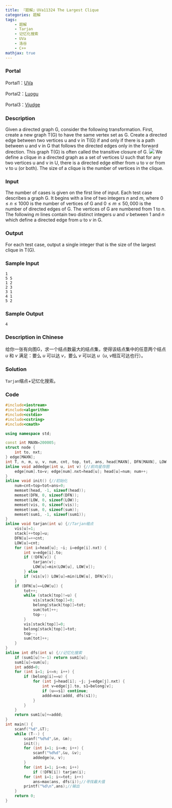 ```yaml
---
title: 『题解』UVa11324 The Largest Clique
categories: 题解
tags:
    - 题解
    - Tarjan
    - 记忆化搜索
    - UVa
    - 洛谷
    - C++
mathjax: true
---
```


### Portal

Portal1：[UVa](https://uva.onlinejudge.org/index.php?option=com_onlinejudge&Itemid=8&page=show_problem&problem=2299)

Portal2：[Luogu](https://www.luogu.com.cn/problem/UVA11324)

Portal3：[Vjudge](https://vjudge.net/problem/UVA-11324)

### Description

Given a directed graph $\text{G}$, consider the following transformation.
First, create a new graph $\text{T(G)}$ to have the same vertex set as $\text{G}$. Create a directed edge between two vertices u and v in $\text{T(G)}$ if and only if there is a path between u and v in $\text{G}$ that follows the directed edges only in the forward direction. This graph $\text{T(G)}$ is often called the $\text{transitive closure}$ of $\text{G}$.
![](https://i.loli.net/2019/02/23/5c7127b4a548d.png)
We define a $\text{clique}$ in a directed graph as a set of vertices $\text{U}$ such that for any two vertices u and v in $\text{U}$, there is a directed edge either from u to v or from v to u (or both). The size of a clique is the number of vertices in the clique.

### Input

The number of cases is given on the first line of input. Each test case describes a graph $\text{G}$. It begins with a line of two integers $n$ and $m$, where $0 \leq n \leq 1000$ is the number of vertices of $\text{G}$ and $0 \leq m \leq 50, 000$ is the number of directed edges of $\text{G}$. The vertices of $\text{G}$ are numbered from $1$ to $n$. The following $m$ lines contain two distinct integers $u$ and $v$ between $1$ and $n$ which define a directed edge from $u$ to $v$ in $\text{G}$.

### Output

For each test case, output a single integer that is the size of the largest clique in $\text{T(G)}$.

### Sample Input

```
1
5 5
1 2
2 3
3 1
4 1
5 2
```

### Sample Output

```
4
```

### Description in Chinese

给你一张有向图$\text{G}$，求一个结点数最大的结点集，使得该结点集中的任意两个结点 $u$ 和 $v$ 满足：要么 $u$ 可以达 $v$，要么 $v$ 可以达 $u$（$u$, $v$相互可达也行）。

### Solution

`Tarjan`缩点$+$记忆化搜索。

### Code

```cpp
#include<iostream>
#include<algorithm>
#include<cstdio>
#include<cstring>
#include<cmath>

using namespace std;

const int MAXN=200005;
struct node {
    int to, nxt;
} edge[MAXN];
int T, n, m, u, v, num, cnt, top, tot, ans, head[MAXN], DFN[MAXN], LOW[MAXN], sum[MAXN], vis[MAXN], sum1[MAXN], stack[MAXN], belong[MAXN];
inline void addedge(int u, int v) {//前向星存图
    edge[num].to=v; edge[num].nxt=head[u]; head[u]=num; num++;
}
inline void init() {//初始化
    num=cnt=top=tot=ans=0;
    memset(head, -1, sizeof(head));
    memset(DFN, 0, sizeof(DFN));
    memset(LOW, 0, sizeof(LOW));
    memset(vis, 0, sizeof(vis));
    memset(sum, 0, sizeof(sum));
    memset(sum1, -1, sizeof(sum1));
}
inline void tarjan(int u) {//Tarjan缩点
    vis[u]=1;
    stack[++top]=u;
    DFN[u]=++cnt;
    LOW[u]=cnt;
    for (int i=head[u]; ~i; i=edge[i].nxt) {
        int v=edge[i].to;
        if (!DFN[v]) {
            tarjan(v);
            LOW[u]=min(LOW[u], LOW[v]);
        } else
        if (vis[v]) LOW[u]=min(LOW[u], DFN[v]);
    }
    if (DFN[u]==LOW[u]) {
        tot++;
        while (stack[top]!=u) {
            vis[stack[top]]=0;
            belong[stack[top]]=tot;
            sum[tot]++;
            top--;
        }
        vis[stack[top]]=0;
        belong[stack[top]]=tot;
        top--;
        sum[tot]++;
    }
}
inline int dfs(int u) {//记忆化搜索
    if (sum1[u]!=-1) return sum1[u];
    sum1[u]=sum[u];
    int addd=0;
    for (int i=1; i<=n; i++) {
        if (belong[i]==u) {
            for (int j=head[i]; ~j; j=edge[j].nxt) {
                int v=edge[j].to, s1=belong[v];
                if (u==s1) continue;
                addd=max(addd, dfs(s1));
            }
        }
    }
    return sum1[u]+=addd;
}
int main() {
    scanf("%d",&T);
    while (T--) {
        scanf("%d%d",&n, &m);
        init();
        for (int i=1; i<=m; i++) {
            scanf("%d%d",&u, &v);
            addedge(u, v);
        }
        for (int i=1; i<=n; i++)
            if (!DFN[i]) tarjan(i);
        for (int i=1; i<=tot; i++)
            ans=max(ans, dfs(i));//寻找最大值
        printf("%d\n",ans);//输出
    }
    return 0;
}
```